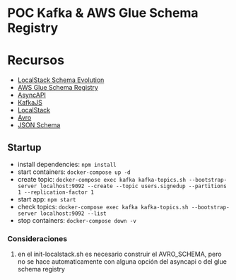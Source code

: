 # POC Kafka & AWS Glue Schema Registry

# Recursos
- [LocalStack Schema Evolution](https://docs.localstack.cloud/aws/tutorials/schema-evolution-glue-msk/)
- [AWS Glue Schema Registry](https://docs.aws.amazon.com/glue/latest/dg/schema-registry.html)
- [AsyncAPI](https://www.asyncapi.com/)
- [KafkaJS](https://kafka.js.org/)
- [LocalStack](https://localstack.cloud/)
- [Avro](https://avro.apache.org/)
- [JSON Schema](https://json-schema.org/)

## Startup 
- install dependencies: `npm install`
- start containers: `docker-compose up -d`
- create topic: `docker-compose exec kafka kafka-topics.sh --bootstrap-server localhost:9092 --create --topic users.signedup --partitions 1 --replication-factor 1`
- start app: `npm start`
- check topics: `docker-compose exec kafka kafka-topics.sh --bootstrap-server localhost:9092 --list`
- stop containers: `docker-compose down -v`

### Consideraciones
1. en el init-localstack.sh es necesario construir el AVRO_SCHEMA, pero no se hace automaticamente con alguna opción del asyncapi o del glue schema registry